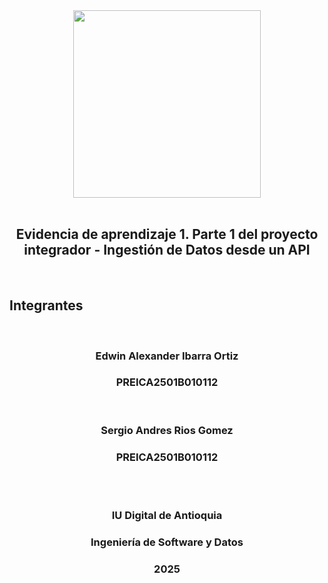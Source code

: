<div style="text-align:center">
<img style="width:300px" src="https://www.iudigital.edu.co/images/11.-IU-DIGITAL.png"/>
</div>

<br/>

<div style="text-align:center">
 <h2>Evidencia de aprendizaje 1. Parte 1 del proyecto integrador - Ingestión de Datos desde un API</h2>
</div>
<br/>

## Integrantes
<br/>
<div style="text-align:center">
 <h3>Edwin Alexander Ibarra Ortiz</h3>
 <h3>PREICA2501B010112</h3>
</div>
<br/>
<div style="text-align:center">
 <h3>Sergio Andres Rios Gomez</h3>
 <h3>PREICA2501B010112</h3>
</div>
<br/>
<br/>

<div style="text-align:center">
 <h3>IU Digital de Antioquia</h3>
 <h3>Ingeniería de Software y Datos</h3>
 <h3>2025</h3>
</div>